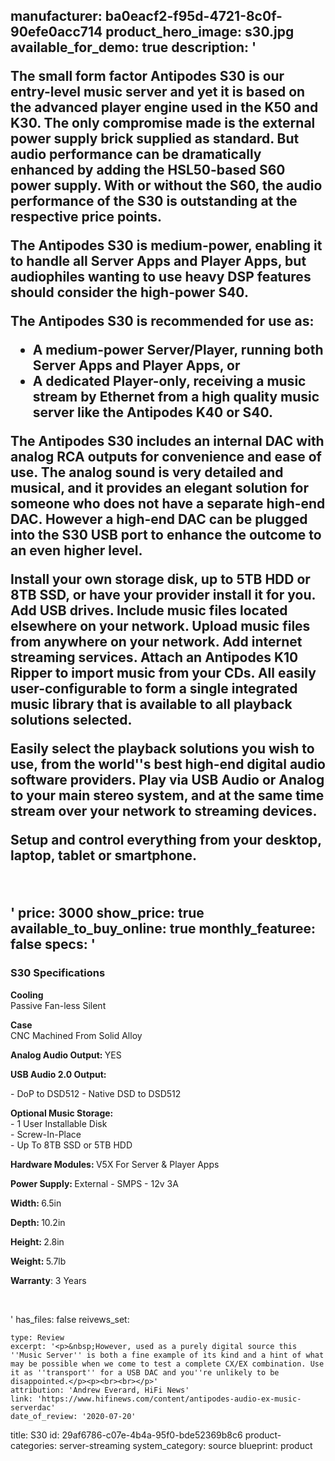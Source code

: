 manufacturer: ba0eacf2-f95d-4721-8c0f-90efe0acc714
product_hero_image: s30.jpg
available_for_demo: true
description: '<p>The small form factor Antipodes S30 is our entry-level music server and yet it is based on the advanced player engine used in the K50 and K30. The only compromise made is the external power supply brick supplied as standard. But audio performance can be dramatically enhanced by adding the HSL50-based S60 power supply. With or without the S60, the audio performance of the S30 is outstanding at the respective price points.</p><p>The Antipodes S30 is medium-power, enabling it to handle all Server Apps and Player Apps, but audiophiles wanting to use heavy DSP features should consider the high-power S40.</p><p>The Antipodes S30 is recommended for use as:</p><ul><li>A medium-power Server/Player, running both Server Apps and Player Apps, or</li><li>A dedicated Player-only, receiving a music stream by Ethernet from a high quality music server like the Antipodes K40 or S40.</li></ul><p>The Antipodes S30 includes an internal DAC with analog RCA outputs for convenience and ease of use. The analog sound is very detailed and musical, and it provides an elegant solution for someone who does not have a separate high-end DAC. However a high-end DAC can be plugged into the S30 USB port to enhance the outcome to an even higher level.</p><p>Install your own storage disk, up to 5TB HDD or 8TB SSD, or have your provider install it for you. Add USB drives. Include music files located elsewhere on your network. Upload music files from anywhere on your network. Add internet streaming services. Attach an Antipodes K10 Ripper to import music from your CDs. All easily user-configurable to form a single integrated music library that is available to all playback solutions selected.</p><p>Easily select the playback solutions you wish to use, from the world''s best high-end digital audio software providers. Play via USB Audio or Analog to your main stereo system, and at the same time stream over your network to streaming devices.</p><p>Setup and control everything from your desktop, laptop, tablet or smartphone.</p><p><br></p>'
price: 3000
show_price: true
available_to_buy_online: true
monthly_featuree: false
specs: '<h3>S30 Specifications</h3><p><b>Cooling</b><br>Passive Fan-less Silent</p><p><b>Case</b><br>CNC Machined From Solid Alloy</p><p><b>Analog Audio Output:&nbsp;</b>YES</p><p><b>USB Audio 2.0 Output:</b>&nbsp;</p><p>- DoP to DSD512 - Native DSD to DSD512</p><p><b>Optional Music Storage:</b><br>- 1 User Installable Disk<br>- Screw-In-Place<br>- Up To 8TB SSD or 5TB HDD</p><p><b>Hardware Modules:&nbsp;</b>V5X For Server &amp; Player Apps</p><p><b>Power Supply:&nbsp;</b>External - SMPS - 12v 3A</p><p><b>Width:&nbsp;</b>6.5in</p><p><b>Depth:&nbsp;</b>10.2in</p><p><b>Height:&nbsp;</b>2.8in</p><p><b>Weight:&nbsp;</b>5.7lb</p><p><b>Warranty</b>: 3 Years&nbsp;&nbsp;</p><p><b><br></b></p>'
has_files: false
reivews_set:
  -
    type: Review
    excerpt: '<p>&nbsp;However, used as a purely digital source this ''Music Server'' is both a fine example of its kind and a hint of what may be possible when we come to test a complete CX/EX combination. Use it as ''transport'' for a USB DAC and you''re unlikely to be disappointed.</p><p><br><br></p>'
    attribution: 'Andrew Everard, HiFi News'
    link: 'https://www.hifinews.com/content/antipodes-audio-ex-music-serverdac'
    date_of_review: '2020-07-20'
title: S30
id: 29af6786-c07e-4b4a-95f0-bde52369b8c6
product-categories: server-streaming
system_category: source
blueprint: product
